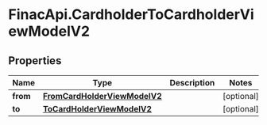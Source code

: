 # FinacApi.CardholderToCardholderViewModelV2

## Properties
Name | Type | Description | Notes
------------ | ------------- | ------------- | -------------
**from** | [**FromCardHolderViewModelV2**](FromCardHolderViewModelV2.md) |  | [optional] 
**to** | [**ToCardHolderViewModelV2**](ToCardHolderViewModelV2.md) |  | [optional] 
